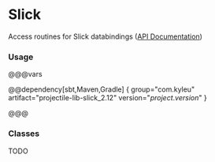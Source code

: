 # Slick

Access routines for Slick databindings ([API Documentation](../api/projectile-lib-slick))

### Usage

@@@vars

@@dependency[sbt,Maven,Gradle] {
  group="com.kyleu"
  artifact="projectile-lib-slick_2.12"
  version="$project.version$"
}

@@@

### Classes

TODO
